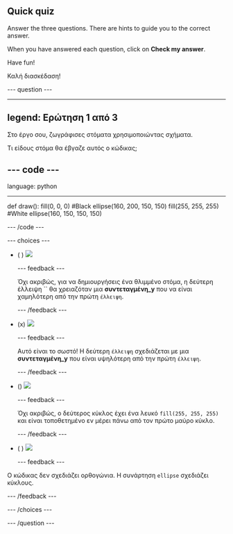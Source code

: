 ## Quick quiz

Answer the three questions. There are hints to guide you to the correct answer.

When you have answered each question, click on **Check my answer**.

Have fun!

Καλή διασκέδαση!

--- question ---

---
legend: Ερώτηση 1 από 3
---

Στο έργο σου, ζωγράφισες στόματα χρησιμοποιώντας σχήματα.

Τι είδους στόμα θα έβγαζε αυτός ο κώδικας;

--- code ---
---
language: python

---
def draw(): fill(0, 0, 0) #Black ellipse(160, 200, 150, 150) fill(255, 255, 255) #White ellipse(160, 150, 150, 150)

--- /code ---

--- choices ---

- ( ) ![](images/sad-mouth.png)

  --- feedback ---

  Όχι ακριβώς, για να δημιουργήσεις ένα θλιμμένο στόμα, η δεύτερη έλλειψη `` θα χρειαζόταν μια **συντεταγμένη_y** που να είναι χαμηλότερη από την πρώτη `έλλειψη`.

  --- /feedback ---

- (x) ![](images/happy-mouth.png)

  --- feedback ---

  Αυτό είναι το σωστό! Η δεύτερη `έλλειψη` σχεδιάζεται με μια **συντεταγμένη_y** που είναι υψηλότερη από την πρώτη `έλλειψη`.

  --- /feedback ---

- () ![](images/circle-mouth.png)

  --- feedback ---

   Όχι ακριβώς, ο δεύτερος κύκλος έχει ένα λευκό `fill(255, 255, 255)` και είναι τοποθετημένο εν μέρει πάνω από τον πρώτο μαύρο κύκλο.

  --- /feedback ---

- ( ) ![](images/square-mouth.png)

  --- feedback ---

Ο κώδικας δεν σχεδιάζει ορθογώνια. Η συνάρτηση `ellipse` σχεδιάζει κύκλους.

  --- /feedback ---

--- /choices ---

--- /question ---
